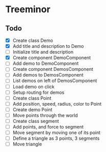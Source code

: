 # Treeminor

## Todo

- [x] Create class Demo
- [x] Add title and description to Demo
- [ ] Initialize title and description
- [x] Create component DemoComponent
- [ ] Add demo to DemoComponent
- [ ] Create component DemosComponent
- [ ] Add demos to DemosComponent
- [ ] List demos on left of DemosComponent
- [ ] Load demo on click
- [ ] Setup routing for demos
- [ ] Create class Point
- [ ] Add position, speed, radius, color to Point
- [ ] Create demo Point
- [ ] Move points through the world
- [ ] Create class segment
- [ ] Add points, and force to segment
- [ ] Move segment by moving one of its point
- [ ] Define a triangle as 3 points, 3 segments
- [ ] Move triangle
